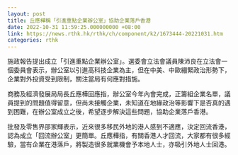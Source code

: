 ```yaml
---
layout: post
title: 丘應樺稱「引進重點企業辦公室」協助企業落戶香港
date: 2022-10-31 11:59:25.000000000 +08:00
link: https://news.rthk.hk/rthk/ch/component/k2/1673444-20221031.htm
categories: rthk
---
```


施政報告提出成立「引進重點企業辦公室」。選委會立法會議員陳沛良在立法會一個委員會表示，辦公室以引進高科技企業為主，但在中美、中歐綳緊政治形勢下，企業對外投資受到限制，關注當局有何應對措施。

商務及經濟發展局局長丘應樺回應指，辦公室今年內會完成，正籌組企業名單，議員提到的問題值得留意，但尚未接觸企業，未知道在地緣政治等影響下是否真的遇到困難，在辦公室成立之後，希望逐步解決這些問題，協助企業落戶香港。

批發及零售界邵家輝表示，近來很多移民外地的港人感到不適應，決定回流香港，認為成立「回流辦公室」更簡單。丘應樺指，有關香港人才回流，大家都有很多經驗，當有企業在港落戶，將製造很多就業機會予本地人士，亦吸引外地人士回港。
